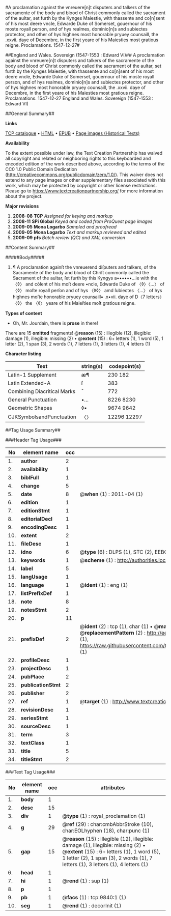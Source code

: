 #A proclamation against the vnreuere[n]t disputers and talkers of the sacramente of the body and blood of Christ commonly called the sacrament of the aultar, set furth by the Kynges Maiestie, with thassente and co[n]sent of his most deere vncle, Edwarde Duke of Somerset, gouernour of his moste royall person, and of hys realmes, dominio[n]s and subiectes protector, and other of hys highnes most honorable pryuey counsaill, the .xxvii. daye of Decembre, in the first yeare of his Maiesties most gratious reigne. Proclamations. 1547-12-27#

##England and Wales. Sovereign (1547-1553 : Edward VI)##
A proclamation against the vnreuere[n]t disputers and talkers of the sacramente of the body and blood of Christ commonly called the sacrament of the aultar, set furth by the Kynges Maiestie, with thassente and co[n]sent of his most deere vncle, Edwarde Duke of Somerset, gouernour of his moste royall person, and of hys realmes, dominio[n]s and subiectes protector, and other of hys highnes most honorable pryuey counsaill, the .xxvii. daye of Decembre, in the first yeare of his Maiesties most gratious reigne.
Proclamations. 1547-12-27
England and Wales. Sovereign (1547-1553 : Edward VI)

##General Summary##

**Links**

[TCP catalogue](http://www.ota.ox.ac.uk/tcp/)  • 
[HTML](http://tei.it.ox.ac.uk/tcp/Texts-HTML/free/A69/A69315.html)  • 
[EPUB](http://tei.it.ox.ac.uk/tcp/Texts-EPUB/free/A69/A69315.epub) • 
[Page images (Historical Texts)](https://historicaltexts.jisc.ac.uk/eebo-99844980e)

**Availability**

To the extent possible under law, the Text Creation Partnership has waived all copyright and related or neighboring rights to this keyboarded and encoded edition of the work described above, according to the terms of the CC0 1.0 Public Domain Dedication (http://creativecommons.org/publicdomain/zero/1.0/). This waiver does not extend to any page images or other supplementary files associated with this work, which may be protected by copyright or other license restrictions. Please go to https://www.textcreationpartnership.org/ for more information about the project.

**Major revisions**

1. __2008-08__ __TCP__ *Assigned for keying and markup*
1. __2008-11__ __SPi Global__ *Keyed and coded from ProQuest page images*
1. __2009-05__ __Mona Logarbo__ *Sampled and proofread*
1. __2009-05__ __Mona Logarbo__ *Text and markup reviewed and edited*
1. __2009-09__ __pfs__ *Batch review (QC) and XML conversion*

##Content Summary##

#####Body#####

1. ¶ A proclamation againſt the vnreuerend diſputers and talkers, of the Sacramente of the body and blood of Chriſt commonly called the Sacrament of the aultar, ſet furth by this Kyngys a••••••…ie with the 〈◊〉 and cōſent of his moſt deere •ncle, Edwarde Duke of 〈◊〉〈…〉 of 〈◊〉 moſte royall perſon and of hys 〈◊◊〉 amd ſubiectes  〈…〉  of hys highnes moſte honorable pryuey counsaill▪ .x•vii. daye of D〈7 letters〉〈◊〉 the 〈◊〉 yeare of his Maieſties moſt gratious reigne.

**Types of content**

  * Oh, Mr. Jourdain, there is **prose** in there!

There are 15 **omitted** fragments! 
 @__reason__ (15) : illegible (12), illegible: damage (1), illegible: missing (2)  •  @__extent__ (15) : 6+ letters (1), 1 word (5), 1 letter (2), 1 span (3), 2 words (1), 7 letters (1), 3 letters (1), 4 letters (1)

**Character listing**


|Text|string(s)|codepoint(s)|
|---|---|---|
|Latin-1 Supplement|æ¶|230 182|
|Latin Extended-A|ſ|383|
|Combining             Diacritical Marks|̄|772|
|General Punctuation|•…|8226 8230|
|Geometric Shapes|◊▪|9674 9642|
|CJKSymbolsandPunctuation|〈〉|12296 12297|

##Tag Usage Summary##

###Header Tag Usage###

|No|element name|occ|attributes|
|---|---|---|---|
|1.|__author__|2||
|2.|__availability__|1||
|3.|__biblFull__|1||
|4.|__change__|5||
|5.|__date__|8| @__when__ (1) : 2011-04 (1)|
|6.|__edition__|1||
|7.|__editionStmt__|1||
|8.|__editorialDecl__|1||
|9.|__encodingDesc__|1||
|10.|__extent__|2||
|11.|__fileDesc__|1||
|12.|__idno__|6| @__type__ (6) : DLPS (1), STC (2), EEBO-CITATION (1), PROQUEST (1), VID (1)|
|13.|__keywords__|1| @__scheme__ (1) : http://authorities.loc.gov/ (1)|
|14.|__label__|5||
|15.|__langUsage__|1||
|16.|__language__|1| @__ident__ (1) : eng (1)|
|17.|__listPrefixDef__|1||
|18.|__note__|8||
|19.|__notesStmt__|2||
|20.|__p__|11||
|21.|__prefixDef__|2| @__ident__ (2) : tcp (1), char (1)  •  @__matchPattern__ (2) : ([0-9\-]+):([0-9IVX]+) (1), (.+) (1)  •  @__replacementPattern__ (2) : http://eebo.chadwyck.com/downloadtiff?vid=$1&page=$2 (1), https://raw.githubusercontent.com/textcreationpartnership/Texts/master/tcpchars.xml#$1 (1)|
|22.|__profileDesc__|1||
|23.|__projectDesc__|1||
|24.|__pubPlace__|2||
|25.|__publicationStmt__|2||
|26.|__publisher__|2||
|27.|__ref__|1| @__target__ (1) : http://www.textcreationpartnership.org/docs/. (1)|
|28.|__revisionDesc__|1||
|29.|__seriesStmt__|1||
|30.|__sourceDesc__|1||
|31.|__term__|3||
|32.|__textClass__|1||
|33.|__title__|5||
|34.|__titleStmt__|2||


###Text Tag Usage###

|No|element name|occ|attributes|
|---|---|---|---|
|1.|__body__|1||
|2.|__desc__|15||
|3.|__div__|1| @__type__ (1) : royal_proclamation (1)|
|4.|__g__|29| @__ref__ (29) : char:cmbAbbrStroke (10), char:EOLhyphen (18), char:punc (1)|
|5.|__gap__|15| @__reason__ (15) : illegible (12), illegible: damage (1), illegible: missing (2)  •  @__extent__ (15) : 6+ letters (1), 1 word (5), 1 letter (2), 1 span (3), 2 words (1), 7 letters (1), 3 letters (1), 4 letters (1)|
|6.|__head__|1||
|7.|__hi__|1| @__rend__ (1) : sup (1)|
|8.|__p__|1||
|9.|__pb__|1| @__facs__ (1) : tcp:9840:1 (1)|
|10.|__seg__|1| @__rend__ (1) : decorInit (1)|
